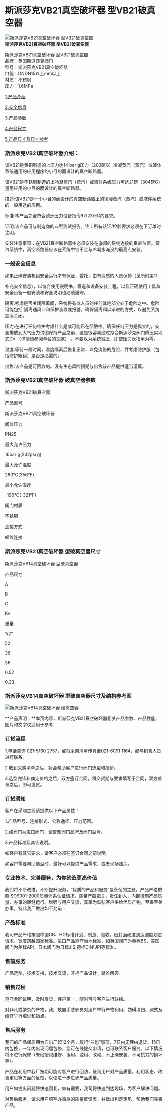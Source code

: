 
# 斯派莎克VB21真空破坏器 型VB21破真空器

![斯派莎克VB21真空破坏器 型VB21破真空器](/uploads/allimg/140517/1-14051G446070-L.jpg)  
**斯派莎克VB21真空破坏器 型VB21破真空器**

斯派莎克VB21真空破坏器 型VB21破真空器  
品牌：英国斯派莎克阀门  
型号：斯派莎克VB21真空破坏器  
口径：DNDN15以上mm以上  
材质：不锈钢  
压力：1.6MPa

[1.产品介绍](#1)

[2.安全信息](#2)

[3.产品参数](#3)

[4.产品尺寸](#4)

[5.产品尺寸及尺寸参考](#5)

### 斯派莎克VB21真空破坏器介绍：

该VB21是黄铜制造的上压力达14 bar g压力（203磅G）冷凝蒸汽（蒸汽）或液体系统通用的应用程序的小目的而设计的真空断路器。 

该VB21是不锈钢制造的上冷凝蒸汽（蒸汽）或液体系统压力可达21磅（304磅G）通用应用的小目的而设计的真空断路器。 

描述:该VB21是一个小目的而设计的真空断路器上的冷凝蒸汽（蒸汽）或液体系统的一般用途的应用。 

标准:本产品完全符合欧洲压力设备指令97/23/EC的要求。 

证明:该产品可与制造商的典型测试报告。注：所有认证/检验要求必须在下订单时注明。

安装注意事项：在VB21真空断路器中必须安装在底部的系统连接的垂直位置。蒸汽系统中，真空断路器应该在系统中它不会与冷凝水淹没的最高点安装。

### 一般安全信息

如果正确安装机组安全运行才有保证，委托，由有资质的人员保持（见所附第11

补充安全信息），以符合使用说明书。管道和设备安装工程，以及正确使用工具和安全设备一般安装和安全说明也必须遵守。

隔离:考虑是否关闭隔离阀，系统将有或人员的任何其他部分处于危险之中。危险可能包括;隔离通风口和保护装置或报警。确保隔离阀以渐进的方式，以避免系统震荡关闭。

压力:在进行任何维护考虑什么是或可能已在酝酿中。确保任何压力是孤立的，安全排放到大气压力试图保持产品之前，这是很容易通过拟合斯派莎克阀门降压实现式DV （详情请参阅单独的文献） 。不要以为系统减压，即使压力表指示为零。

温度:等待一段时间，温度隔离后恢复正常，以免烫伤的危险，并考虑防护服（包括防护眼镜）是否是必需的。

出售:该产品是可回收的。没有生态风险预期与出售该产品提供适当谨慎。

### 斯派莎克VB21真空破坏器 破真空器参数

斯派莎克VB21破真空器

产品型号

斯派莎克VB21真空破坏器

阀体压力

PN25

最大允许压力

16bar g(232psi g)

最大允许温度

260℃(356°F)

最小允许温度

\-196℃(-321°F)

阀门材质

不锈钢

连接方式

螺纹连接

### 斯派莎克VB21真空破坏器 型破真空器尺寸

斯派莎克VB14真空破坏器 型破真空器

产品尺寸

A

B

C

Kv

重量

1/2"

52

36

36

0.52

0.33

### 斯派莎克VB14真空破坏器 型破真空器尺寸及结构参考图

![斯派莎克VB14真空破坏器 破真空器](/uploads/allimg/140517/1-14051G41K55K.gif)

**产品声明：**本页内容，斯派莎克VB21真空破坏器相关产品参数、产品性能、图片和文字仅适用于参考

### 订货流程

1.电话咨询 021-5160 2757，或将采购清单传真至021-6091 1164，或与销售人员进行联系。

2.收到采购清单之后，将会帮助客户进行阀门选型和报价。

3.选型完毕和商定价格之后，双方签订合同，将交货期与要求填写于合同，双方盖章之后，即可发货。

### 订货须知

客户在采购之前请提供以下产品属性：

1.产品型号、连接形式、公称通径、压力范围。

2.如阀门为进口阀门，请告知阀门品牌及阀门型号。

3.产品标准及其它说明。

如客户有其它要求，请客户必须在签订合同之前说明。

如客户需要帮助选型时，最好可以提供产品需求，或者现场照片。

### 专业技术、完善服务，为你缔造更高价值

我们将不断改进，不断提升服务，“优质的产品和服务”是永恒的主题。产品严格按照ISO9001-2000质量体系认证请求，质量严酷把关，责任到人，内部控制产品质量、办事的康健运行。增强与用户交流，真挚为恢弘客户供给优质产物，至善至美办事，特此我厂做出如下允诺：

### 产品标准

我司产品严格按照中国GB、HG标准计划、制造、验收。密封面硬度到达国度划定请求，宽度跨越国家标准。进口产品遵守当地标准，如英国阀门为英标BS，美国阀门为美标API，日本阀门为日标JIS,德标DIN\\JPI等标准。

### 售前服务

产品选型，技术支持，技术交流，非标产品设计，疑难解答。

### 销售过程

遵守合同说明，及时发货，客户第一，随时可与客户进行联络。

对非凡或繁杂的产物，我厂放置手艺职员对用户举行产物利用、妨碍清扫、调式及维修举行培训和指点。

### 售后服务

我们的产品保质期为自出厂起12个月，履行“三包”事项，7日内无理由退货，15日内包换，一年内出现问题包修，您可在线提交申请，也可联系客户服务。以下情况将不进行保修（未经授权维修、误用、滥用、改动、不正确安装、不可抗力的损坏等）。

产品在利用中我厂按期可能对客户进行回访，征询用户对产品质量、利用状态、改善定见等方面的反馈，以便进一步进步产品质量。

用户如提出问题将快速回复，如有需要，我司将快速到达现场，为客户解决问题。

对售后服务，请求用户填写办事后的质量反馈表，并做出判定定见，帮助我们完善产品。


